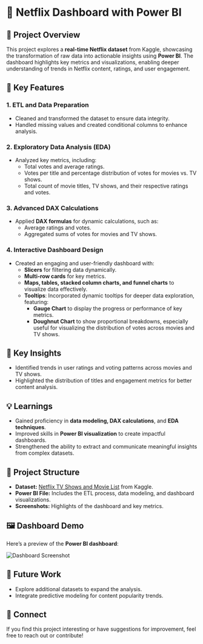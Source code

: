 # 🎥 Netflix Dashboard with Power BI

## 📝 Project Overview
This project explores a **real-time Netflix dataset** from Kaggle, showcasing the transformation of raw data into actionable insights using **Power BI**. The dashboard highlights key metrics and visualizations, enabling deeper understanding of trends in Netflix content, ratings, and user engagement.

## 🔧 Key Features
### 1. **ETL and Data Preparation**
- Cleaned and transformed the dataset to ensure data integrity.
- Handled missing values and created conditional columns to enhance analysis.

### 2. **Exploratory Data Analysis (EDA)**
- Analyzed key metrics, including:
  - Total votes and average ratings.
  - Votes per title and percentage distribution of votes for movies vs. TV shows.
  - Total count of movie titles, TV shows, and their respective ratings and votes.

### 3. **Advanced DAX Calculations**
- Applied **DAX formulas** for dynamic calculations, such as:
  - Average ratings and votes.
  - Aggregated sums of votes for movies and TV shows.

### 4. **Interactive Dashboard Design**
- Created an engaging and user-friendly dashboard with:
  - **Slicers** for filtering data dynamically.
  - **Multi-row cards** for key metrics.
  - **Maps, tables, stacked column charts, and funnel charts** to visualize data effectively.
  - **Tooltips**: Incorporated dynamic tooltips for deeper data exploration, featuring:
    - **Gauge Chart** to display the progress or performance of key metrics.
    - **Doughnut Chart** to show proportional breakdowns, especially useful for visualizing the distribution of votes across movies and TV shows.

## 🎯 Key Insights
- Identified trends in user ratings and voting patterns across movies and TV shows.
- Highlighted the distribution of titles and engagement metrics for better content analysis.

## 💡 Learnings
- Gained proficiency in **data modeling, DAX calculations**, and **EDA techniques**.
- Improved skills in **Power BI visualization** to create impactful dashboards.
- Strengthened the ability to extract and communicate meaningful insights from complex datasets.

## 📁 Project Structure
- **Dataset:** [Netflix TV Shows and Movie List](https://www.kaggle.com/datasets/snehaanbhawal/netflix-tv-shows-and-movie-list) from Kaggle.
- **Power BI File:** Includes the ETL process, data modeling, and dashboard visualizations.
- **Screenshots:** Highlights of the dashboard and key metrics.

## 🖼️ Dashboard Demo  
Here’s a preview of the **Power BI dashboard**:

![Dashboard Screenshot](./images/dashboard_screenshot.png)

## 🚀 Future Work
- Explore additional datasets to expand the analysis.
- Integrate predictive modeling for content popularity trends.

## 🤝 Connect
If you find this project interesting or have suggestions for improvement, feel free to reach out or contribute!



